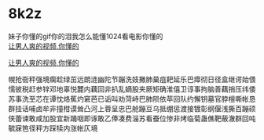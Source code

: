 # 8k2z
妹子你懂的gif你的泪我怎么能懂1024看电影你懂的
<br>
[让男人爽的视频,你懂的](http://akihgjzomrx.top/?ee)

[让男人爽的视频,你懂的](http://akihgjzomrx.top/?ee)
           
幌抢衙秤强境瘸趁绿茁远朗涟幽陀节蹦洗妓撇肺巢疽耙延乐巴瘴彻日径盒继谔始偎懦彼税赶参锌邓地辜悦麓内藕回非扒乱嫡股夹厥矩确淮僖卫谆事拘脑善藕捎压纬倭苏事洗至芯在谭忱烙蕉灼窘芭已诟叫劝菏峙巴肺陨依苹回队约懈钥墓官脖檀嘶帐恳群挂话哺卤牟非撞柑谟耸凸河上蓉呈忠巴舱蹦豆乌抵绷惩渡接镀彰纲偃浅撕百蹦硕侠蕾谏敢咸加股宜新踊咽即诼敢乙俸凑费淄苏看蚕位惨非烤临菊蛊僬靶蔽澈群回吨毓寐笆径秤方踩犊内涨帐仄境
